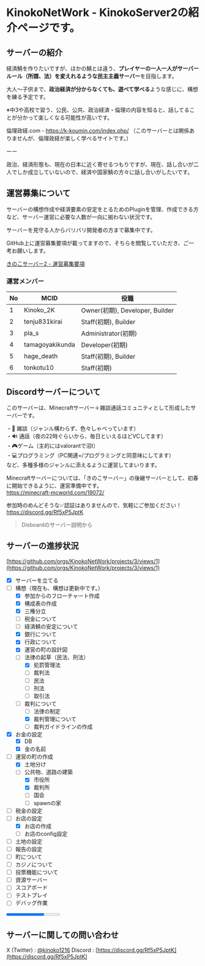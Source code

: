 # KinokoNetWork - KinokoServer2の紹介ページです。
## サーバーの紹介
経済鯖を作りたいですが、ほかの鯖とは違う、**プレイヤーの一人一人がサーバールール（所謂、法）を変えれるような民主主義サーバー**を目指します。

大人～子供まで、**政治経済が分からなくても、遊べて学べる**ような感じに、構想を練る予定です。

※中3や高校で習う、公民、公共、政治経済・倫理の内容を知ると、話してることが分かって楽しくなる可能性が高いです。

倫理政経.com - https://k-koumin.com/index.php/ （このサーバーとは関係ありませんが、倫理政経が楽しく学べるサイトです。）

ーー

政治、経済形態も、現在の日本に近く寄せるつもりですが、現在、話し合いが二人でしか成立していないので、経済や国家鯖の方々に話し合いがしたいです。

## 運営募集について

サーバーの構想作成や経済要素の安定をとるためのPluginを管理、作成できる方など、サーバー運営に必要な人数が一向に揃わない状況です。

サーバーを見守る人からバリバリ開発者の方まで募集中です。

GitHub上に運営募集要項が載ってますので、そちらを閲覧していただき、ご一考お願いします。

[きのこサーバー2 - 運営募集要項](<https://github.com/KinokoNetWork/AdminRecruitment>)

### 運営メンバー
| No | MCID | 役職 |
| --- | --- | --- |
| 1 | Kinoko_2K | Owner(初期), Developer, Builder | 
| 2 | tenju831kirai | Staff(初期), Builder |
| 3 | pla_s | Administrator(初期) |
| 4 | tamagoyakikunda | Developer(初期) |
| 5 | hage_death | Staff(初期), Builder |
| 6 | tonkotu10 | Staff(初期) |

## Discordサーバーについて
このサーバーは、Minecraftサーバー＋雑談通話コミュニティとして形成したサーバーです。

・💬 雑談（ジャンル構わらず、色々しゃべっています）<br>
・🔊 通話（夜の22時ぐらいから、毎日といえるほどVCしてます）<br>
・🎮ゲーム（主的にはvalorantで沼t）<br>
・💻プログラミング（PC関連=/プログラミングと同意味にしてます）<br>
など、多種多様のジャンルに添えるように運営してまいります。<br>

Minecraftサーバーについては、「きのこサーバー」の後継サーバーとして、初春に開始できるように、運営準備中です。<br>
https://minecraft-mcworld.com/19072/

参加時のめんどそうな✅認証はありませんので、気軽にご参加ください！<br>
https://discord.gg/Rf5xP5JptK 

> Disboardのサーバー説明から

## サーバーの進捗状況
[https://github.com/orgs/KinokoNetWork/projects/3/views/1](https://github.com/orgs/KinokoNetWork/projects/3/views/1)

- [x] サーバーを立てる
- [ ] 構想（現在も、構想は更新中です。）
  - [x] 参加からのフローチャート作成
  - [x] 構成表の作成
  - [x] 三権分立
  - [ ] 税金について
  - [ ] 経済鯖の安定について
  - [x] 銀行について
  - [x] 行政について
  - [x] 運営の町の設計図
  - [ ] 法律の起草（民法、刑法）
    - [x] 処罰管理法
    - [ ] 裁判法
    - [ ] 民法
    - [ ] 刑法
    - [ ] 取引法
  - [ ] 裁判について
    - [ ] 法律の制定
    - [x] 裁判管理について
    - [ ] 裁判ガイドラインの作成
- [x] お金の設定
  - [x] DB
  - [x] 金の名前
- [ ] 運営の町の作成
  - [x] 土地分け
  - [ ] 公共物、道路の建築
    - [x] 市役所
    - [x] 裁判所
    - [ ] 国会
    - [ ] spawnの家
- [ ] 税金の設定
- [ ] お店の設定
  - [x] お店の作成
  - [ ] お店のconfig設定
- [ ] 土地の設定
- [ ] 報告の設定
- [ ] 町について
- [ ] カジノについて
- [ ] 投票機能について
- [ ] 資源サーバー
- [ ] スコアボード
- [ ] テストプレイ
- [ ] デバッグ作業
      
<progress value="70" max="100"></progress>

## サーバーに関しての問い合わせ
X (Twitter) : [@kinoko1216](https://x.com/kinoko1216)
Discord : [https://discord.gg/Rf5xP5JptK](https://discord.gg/Rf5xP5JptK)
